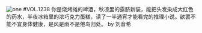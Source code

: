 ![one](http://image.wufazhuce.com/Fj7F62ssyV7ZOJKHbNGBkXbC8WNc)
#VOL.1238
你是烧烤摊的啤酒，秋凉里的露脐新装，能把头发染成大红色的药水，半夜冰箱里的浓巧克力蛋糕，读了一半通宵才能看完的推理小说。欲罢不能不宜身体健康，是风是雨不是倦鸟归处。 by 刘音希